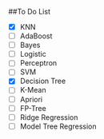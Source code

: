 ##To Do List

- [x] KNN
- [ ] AdaBoost
- [ ] Bayes
- [ ] Logistic
- [ ] Perceptron
- [ ] SVM
- [x] Decision Tree
- [ ] K-Mean
- [ ] Apriori
- [ ] FP-Tree
- [ ] Ridge Regression
- [ ] Model Tree Regression
